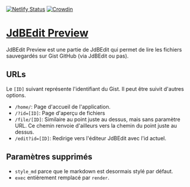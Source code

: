 [![Netlify Status](https://api.netlify.com/api/v1/badges/c9708338-c41b-47bd-85d7-c60e7ec86516/deploy-status)](https://app.netlify.com/sites/jdbedit-preview/deploys)
[![Crowdin](https://badges.crowdin.net/jdbedit-preview/localized.svg)](https://crowdin.com/project/jdbedit-preview)

# [JdBEdit Preview](https://preview.codewith.wetrafa.xyz)

JdBEdit Preview est une partie de JdBEdit qui permet de lire les fichiers
sauvegardés sur Gist GitHub (via JdBEdit ou pas).

## URLs

Le `[ID]` suivant représente l'identifiant du Gist. Il peut être suivit
d'autres options.

- `/home/`: Page d'accueil de l'application.
- `/?id=[ID]`: Page d'aperçu de fichiers
- `/file/[ID]`: Similaire au point juste au dessus, mais sans paramètre URL.
  Ce chemin renvoie d'ailleurs vers la chemin du point juste au dessus.
- `/edit?id=[ID]`: Redirige vers l'éditeur JdBEdit avec l'id actuel.

## Paramètres supprimés

- `style_md` parce que le markdown est desormais stylé par défaut.
- `exec` entièrement remplacé par `render`.
